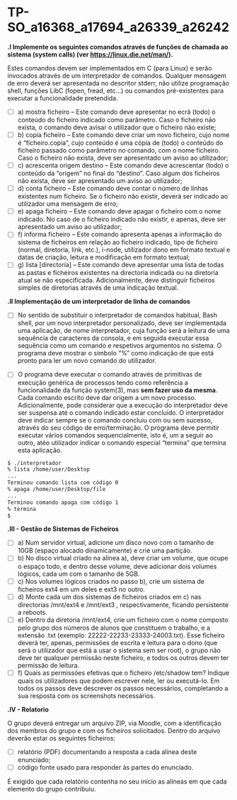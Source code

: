 # TP-SO_a16368_a17694_a26339_a26242

**.I Implemente os seguintes comandos através de funções de chamada ao sistema
(system calls) (ver https://linux.die.net/man/).**

Estes comandos devem ser
implementados em C (para Linux) e serão invocados através de um interpretador de
comandos. Qualquer mensagem de erro deverá ser apresentada no descritor stderr,
não utilize programação shell, funções LibC (fopen, fread, etc…) ou comandos
pré-existentes para executar a funcionalidade pretendida.

- [ ] a) mostra ficheiro – Este comando deve apresentar no ecrã (todo) o conteúdo
  do ficheiro indicado como parâmetro. Caso o ficheiro não exista, o comando
  deve avisar o utilizador que o ficheiro não existe;
- [ ] b) copia ficheiro – Este comando deve criar um novo ficheiro, cujo nome é
  “ficheiro.copia”, cujo conteúdo é uma cópia de (todo) o conteúdo do
  ficheiro passado como parâmetro no comando, com o nome ficheiro. Caso o
  ficheiro não exista, deve ser apresentado um aviso ao utilizador;
- [ ] c) acrescenta origem destino – Este comando deve acrescentar (todo) o
  conteúdo da “origem” no final do “destino”. Caso algum dos ficheiros não
  exista, deve ser apresentado um aviso ao utilizador;
- [ ] d) conta ficheiro – Este comando deve contar o número de linhas existentes
  num ficheiro. Se o ficheiro não existir, deverá ser indicado ao utilizador uma
  mensagem de erro;
- [ ] e) apaga ficheiro – Este comando deve apagar o ficheiro com o nome indicado.
  No caso de o ficheiro indicado não existir, e apenas, deve ser apresentado
  um aviso ao utilizador;
- [ ] f) informa ficheiro – Este comando apresenta apenas a informação do sistema
  de ficheiros em relação ao ficheiro indicado, tipo de ficheiro (normal,
  diretoria, link, etc.), i-node, utilizador dono em formato textual e datas de
  criação, leitura e modificação em formato textual;
- [ ] g) lista [directoria] – Este comando deve apresentar uma lista de todas as
  pastas e ficheiros existentes na directoria indicada ou na diretoria atual se
  não especificada. Adicionalmente, deve distinguir ficheiros simples de
  diretorias através de uma indicação textual.

**.II Implementação de um interpretador de linha de comandos**

- [ ] No sentido de substituir o interpretador de comandos habitual, Bash shell, por um
novo interpretador personalizado, deve ser implementada uma aplicação, de nome
interpretador, cuja função será a leitura de uma sequência de caracteres da consola, e
em seguida executar essa sequência como um comando e respetivos argumentos no
sistema. O programa deve mostrar o símbolo “%” como indicação de que está pronto
para ler um novo comando do utilizador.

- [ ] O programa deve executar o comando através de primitivas de execução genérica de
processos tendo como referência a funcionalidade da função system(3), mas **sem fazer
uso da mesma**. Cada comando escrito deve dar origem a um novo processo.
Adicionalmente, pode considerar que a execução do interpretador deve ser suspensa
até o comando indicado estar concluído. O interpretador deve indicar sempre se o
comando concluiu com ou sem sucesso, através do seu código de erro/terminação. O
programa deve permitir executar vários comandos sequencialmente, isto é, um a
seguir ao outro, atéo utilizador indicar o comando especial “termina” que termina esta
aplicação.

```bash
$ ./interpretador
% lista /home/user/Desktop
...
Terminou comando lista com código 0
% apaga /home/user/Desktop/file
...
Terminou comando apaga com código 1
% termina
$
```

**.III - Gestão de Sistemas de Ficheiros**

- [ ] a) Num servidor virtual, adicione um disco novo com o tamanho de 10GB (espaço
  alocado dinamicamente) e crie uma partição.
- [ ] b) No disco virtual criado na alínea a), deve criar um volume, que ocupe o espaço
  todo, e dentro desse volume, deve adicionar dois volumes lógicos, cada um
  com o tamanho de 5GB.
- [ ] c) Nos volumes lógicos criados no passo b), crie um sistema de ficheiros ext4 em
  um deles e ext3 no outro.
- [ ] d) Monte cada um dos sistemas de ficheiros criados em c) nas directorias
  /mnt/ext4 e /mnt/ext3 , respectivamente, ficando persistente a reboots.
- [ ] e) Dentro da diretoria /mnt/ext4, crie um ficheiro com o nome composto pelo
  grupo dos números de alunos que constituem o trabalho, e a extensão .txt
  (exemplo: 22222-22233-23333-24003.txt). Esse ficheiro deverá ter, apenas,
  permissões de escrita e leitura para o dono (que será o utilizador que está a
  usar o sistema sem ser root), o grupo não deve ter qualquer permissão neste
  ficheiro, e todos os outros devem ter permissão de leitura.
- [ ] f) Quais as permissões efetivas que o ficheiro /etc/shadow tem? Indique quais os
  utilizadores que podem escrever nele, ler ou executá-lo.
  Em todos os passos deve descrever os passos necessários, completando a sua resposta
  com os screenshots necessários.

**.IV - Relatorio**

O grupo deverá entregar um arquivo ZIP, via Moodle, com a identificação dos membros
do grupo e com os ficheiros solicitados. Dentro do arquivo deverão estar os seguintes
ficheiros:

- [ ] relatório (PDF) documentando a resposta a cada alínea deste enunciado;
- [ ] código fonte usado para responder às partes do enunciado.

É exigido que cada relatório contenha no seu início as alíneas em que cada elemento
do grupo contribuiu.
